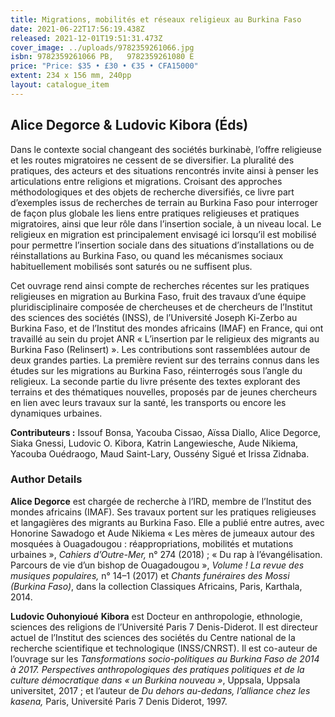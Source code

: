 ```yaml
---
title: Migrations, mobilités et réseaux religieux au Burkina Faso
date: 2021-06-22T17:56:19.438Z
released: 2021-12-01T19:51:31.473Z
cover_image: ../uploads/9782359261066.jpg
isbn: 9782359261066 PB,   9782359261080 E
price: "Price: $35 • £30 • €35 • CFA15000"
extent: 234 x 156 mm, 240pp
layout: catalogue_item
---
```

## Alice Degorce & Ludovic Kibora (Éds)

Dans le contexte social changeant des sociétés burkinabè, l’offre religieuse et les routes migratoires ne cessent de se diversifier. La pluralité des pratiques, des acteurs et des situations rencontrés invite ainsi à penser les articulations entre religions et migrations. Croisant des approches méthodologiques et des objets de recherche diversifiés, ce livre part d’exemples issus de recherches de terrain au Burkina Faso pour interroger de façon plus globale les liens entre pratiques religieuses et pratiques migratoires, ainsi que leur rôle dans l’insertion sociale, à un niveau local. Le religieux en migration est principalement envisagé ici lorsqu’il est mobilisé pour permettre l’insertion sociale dans des situations d’installations ou de réinstallations au Burkina Faso, ou quand les mécanismes sociaux habituellement mobilisés sont saturés ou ne suffisent plus.

Cet ouvrage rend ainsi compte de recherches récentes sur les pratiques religieuses en migration au Burkina Faso, fruit des travaux d’une équipe pluridisciplinaire composée de chercheuses et de chercheurs de l’Institut des sciences des sociétés (INSS), de l’Université Joseph Ki-Zerbo au Burkina Faso, et de l’Institut des mondes africains (IMAF) en France, qui ont travaillé au sein du projet ANR « L’insertion par le religieux des migrants au Burkina Faso (Relinsert) ». Les contributions sont rassemblées autour de deux grandes parties. La première revient sur des terrains connus dans les études sur les migrations au Burkina Faso, réinterrogés sous l’angle du religieux. La seconde partie du livre présente des textes explorant des terrains et des thématiques nouvelles, proposés par de jeunes chercheurs en lien avec leurs travaux sur la santé, les transports ou encore les dynamiques urbaines.

**Contributeurs :** Issouf Bonsa, Yacouba Cissao, Aïssa Diallo, Alice Degorce, Siaka Gnessi, Ludovic O. Kibora, Katrin Langewiesche, Aude Nikiema, Yacouba Ouédraogo, Maud Saint-Lary, Oussény Sigué et Irissa Zidnaba.

### Author Details

**Alice Degorce** est chargée de recherche à l’IRD, membre de l’Institut des mondes africains (IMAF). Ses travaux portent sur les pratiques religieuses et langagières des migrants au Burkina Faso. Elle a publié entre autres, avec Honorine Sawadogo et Aude Nikiema « Les mères de jumeaux autour des mosquées à Ouagadougou : réappropriations, mobilités et mutations urbaines », _Cahiers d’Outre-Mer,_ n° 274 (2018) ; « Du rap à l’évangélisation. Parcours de vie d’un bishop de Ouagadougou », _Volume ! La revue des musiques populaires,_ n° 14–1 (2017) et _Chants funéraires des Mossi (Burkina Faso)_, dans la collection Classiques Africains, Paris, Karthala, 2014.

**Ludovic Ouhonyioué** **Kibora** est Docteur en anthropologie, ethnologie, sciences des religions de l’Université Paris 7 Denis-Diderot. Il est directeur actuel de l’Institut des sciences des sociétés du Centre national de la recherche scientifique et technologique (INSS/CNRST). Il est co-auteur de l’ouvrage sur les _Tansformations socio-politiques au Burkina Faso de 2014 à 2017._ _Perspectives anthropologiques des pratiques politiques et de la culture démocratique dans « un Burkina nouveau »_, Uppsala, Uppsala universitet, 2017 ; et l’auteur de _Du dehors au-dedans, l’alliance chez les kasena,_ Paris, Université Paris 7 Denis Diderot, 1997.